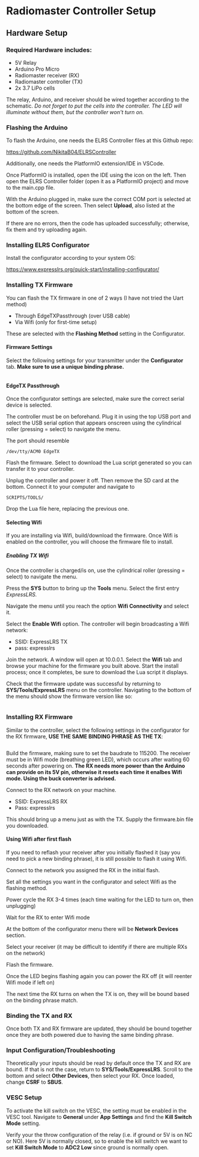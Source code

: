 # Radiomaster Controller Setup

## Hardware Setup

### Required Hardware includes:

- 5V Relay
- Arduino Pro Micro
- Radiomaster receiver (RX)
- Radiomaster controller (TX)
- 2x 3.7 LiPo cells

The relay, Arduino, and receiver should be wired together according to the schematic. *Do not forget to put the cells into the controller. The LED will illuminate without them, but the controller won't turn on.*

### Flashing the Arduino

To flash the Arduino, one needs the ELRS Controller files at this Github repo:

https://github.com/NikitaB04/ELRSController

Additionally, one needs the PlatformIO extension/IDE in VSCode.

Once PlatformIO is installed, open the IDE using the icon on the left. Then open the ELRS Controller folder (open it as a PlatformIO project) and move to the main.cpp file.

With the Arduino plugged in, make sure the correct COM port is selected at the bottom edge of the screen. Then select **Upload**, also listed at the bottom of the screen.

If there are no errors, then the code has uploaded successfully; otherwise, fix them and try uploading again.

### Installing ELRS Configurator

Install the configurator according to your system OS:

https://www.expresslrs.org/quick-start/installing-configurator/

### Installing TX Firmware

You can flash the TX firmware in one of 2 ways (I have not tried the Uart method)

- Through EdgeTXPassthrough (over USB cable)
- Via Wifi (only for first-time setup)

These are selected with the **Flashing Method** setting in the Configurator.

#### Firmware Settings
Select the following settings for your transmitter under the **Configurator** tab. **Make sure to use a unique binding phrase.**

<image>

#### EdgeTX Passthrough

Once the configurator settings are selected, make sure the correct serial device is selected.

The controller must be on beforehand. Plug it in using the top USB port and select the USB serial option that appears onscreen using the cylindrical roller (pressing = select) to navigate the menu.

The port should resemble

    /dev/tty/ACM0 EdgeTX

Flash the firmware. Select to download the Lua script generated so you can transfer it to your controller.

Unplug the controller and power it off. Then remove the SD card at the bottom. Connect it to your computer and navigate to

    SCRIPTS/TOOLS/

Drop the Lua file here, replacing the previous one.


#### Selecting Wifi

If you are installing via Wifi, build/download the firmware. Once Wifi is enabled on the controller, you will choose the firmware file to install.

##### Enabling TX Wifi

Once the controller is charged/is on, use the cylindrical roller (pressing = select) to navigate the menu.

Press the **SYS** button to bring up the **Tools** menu. Select the first entry *ExpressLRS.*

Navigate the menu until you reach the option **Wifi Connectivity** and select it.

Select the **Enable Wifi** option. The controller will begin broadcasting a Wifi network:

- SSID: ExpressLRS TX
- pass: expresslrs

Join the network. A window will open at 10.0.0.1. Select the **Wifi** tab and browse your machine for the firmware you built above. Start the install process; once it completes, be sure to download the Lua script it displays.

Check that the firmware update was successful by returning to **SYS/Tools/ExpressLRS** menu on the controller. Navigating to the bottom of the menu should show the firmware version like so:

<image>

### Installing RX Firmware

Similar to the controller, select the following settings in the configurator for the RX firmware, **USE THE SAME BINDING PHRASE AS THE TX**:

<image>

Build the firmware, making sure to set the baudrate to 115200. The receiver must be in Wifi mode (breathing green LED), which occurs after waiting 60 seconds after powering on. **The RX needs more power than the Arduino can provide on its 5V pin, otherwise it resets each time it enalbes Wifi mode. Using the buck converter is advised.**

Connect to the RX network on your machine.

- SSID: ExpressLRS RX
- Pass: expresslrs

This should bring up a menu just as with the TX. Supply the firmware.bin file you downloaded.

#### Using Wifi after first flash

If you need to reflash your receiver after you initially flashed it (say you need to pick a new binding phrase), it is still possible to flash it using Wifi.

Connect to the network you assigned the RX in the initial flash.

Set all the settings you want in the configurator and select Wifi as the flashing method.

Power cycle the RX 3-4 times (each time waiting for the LED to turn on, then unplugging)

Wait for the RX to enter Wifi mode

At the bottom of the configurator menu there will be **Network Devices** section.

Select your receiver (it may be difficult to identify if there are multiple RXs on the network)

Flash the firmware.

Once the LED begins flashing again you can power the RX off (it will reenter Wifi mode if left on)

The next time the RX turns on when the TX is on, they will be bound based on the binding phrase match.

### Binding the TX and RX

Once both TX and RX firmware are updated, they should be bound together once they are both powered due to having the same binding phrase.

### Input Configuration/Troubleshooting

Theoretically your inputs should be read by default once the TX and RX are bound. If that is not the case, return to **SYS/Tools/ExpressLRS**. Scroll to the bottom and select **Other Devices**, then select your RX. Once loaded, change **CSRF** to **SBUS**.

### VESC Setup

To activate the kill switch on the VESC, the setting must be enabled in the VESC tool. Navigate to **General** under **App Settings** and find the **Kill Switch Mode** setting.

Verify your the throw configuration of the relay (i.e. if ground or 5V is on NC or NO). Here 5V is normally closed, so to enable the kill switch we want to set **Kill Switch Mode** to **ADC2 Low** since ground is normally open.